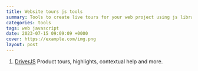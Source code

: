```yaml
---
title: Website tours js tools
summary: Tools to create live tours for your web project using js libraries.
categories: tools
tags: web javascript
date: 2023-07-15 09:09:09 +0000
cover: https://example.com/img.png
layout: post
---
```


1. <a href="https://driverjs.com/" target="_blank">DriverJS</a> Product tours, highlights, contextual help and more.
